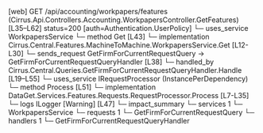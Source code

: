 [web] GET /api/accounting/workpapers/features  (Cirrus.Api.Controllers.Accounting.WorkpapersController.GetFeatures)  [L35–L62] status=200 [auth=Authentication.UserPolicy]
  └─ uses_service WorkpapersService
    └─ method Get [L43]
      └─ implementation Cirrus.Central.Features.MachineToMachine.WorkpapersService.Get [L12-L30]
  └─ sends_request GetFirmForCurrentRequestQuery -> GetFirmForCurrentRequestQueryHandler [L38]
    └─ handled_by Cirrus.Central.Queries.GetFirmForCurrentRequestQueryHandler.Handle [L19–L55]
      └─ uses_service IRequestProcessor (InstancePerDependency)
        └─ method Process [L51]
          └─ implementation DataGet.Services.Features.Requests.RequestProcessor.Process [L7-L35]
      └─ logs ILogger<GetFirmForCurrentRequestQueryHandler> [Warning] [L47]
  └─ impact_summary
    └─ services 1
      └─ WorkpapersService
    └─ requests 1
      └─ GetFirmForCurrentRequestQuery
    └─ handlers 1
      └─ GetFirmForCurrentRequestQueryHandler

